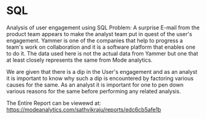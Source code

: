 # SQL
Analysis of user engagement using SQL
Problem: A surprise E-mail from the product team appears to make the analyst team put in quest of the user's engagement. Yammer is one of the companies that help to progress a team's work on collaboration and it is a software platform that enables one to do it. The data used here is not the actual data from Yammer but one that at least closely represents the same from Mode analytics.

We are given that there is a dip in the User's engagement and as an analyst it is important to know why such a dip is encountered by factoring various causes for the same. As an analyst it is important for one to pen down various reasons for the same before performing any related analysis.

The Entire Report can be viewewd at: https://modeanalytics.com/sathvikraju/reports/edc6cb5afe1b
